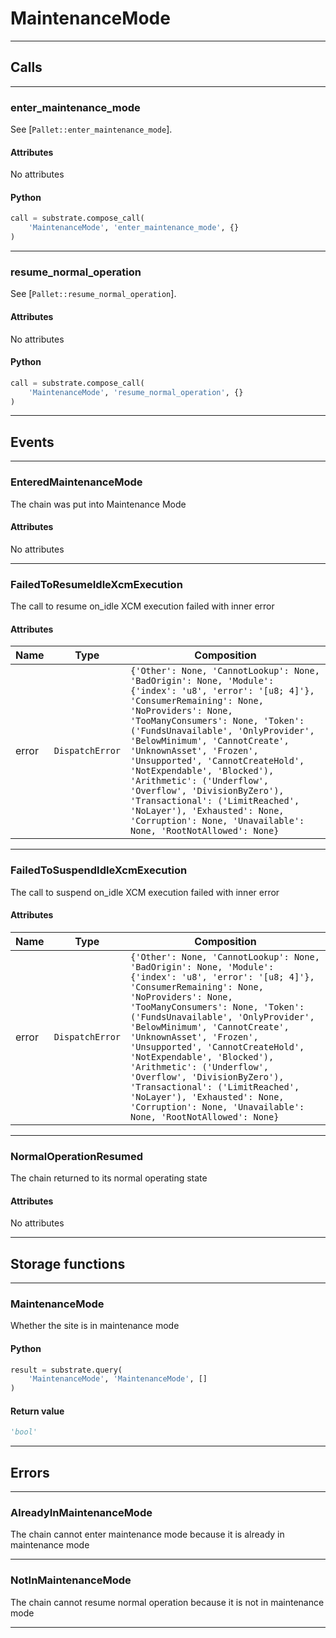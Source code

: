 
# MaintenanceMode

---------
## Calls

---------
### enter_maintenance_mode
See [`Pallet::enter_maintenance_mode`].
#### Attributes
No attributes

#### Python
```python
call = substrate.compose_call(
    'MaintenanceMode', 'enter_maintenance_mode', {}
)
```

---------
### resume_normal_operation
See [`Pallet::resume_normal_operation`].
#### Attributes
No attributes

#### Python
```python
call = substrate.compose_call(
    'MaintenanceMode', 'resume_normal_operation', {}
)
```

---------
## Events

---------
### EnteredMaintenanceMode
The chain was put into Maintenance Mode
#### Attributes
No attributes

---------
### FailedToResumeIdleXcmExecution
The call to resume on_idle XCM execution failed with inner error
#### Attributes
| Name | Type | Composition
| -------- | -------- | -------- |
| error | `DispatchError` | ```{'Other': None, 'CannotLookup': None, 'BadOrigin': None, 'Module': {'index': 'u8', 'error': '[u8; 4]'}, 'ConsumerRemaining': None, 'NoProviders': None, 'TooManyConsumers': None, 'Token': ('FundsUnavailable', 'OnlyProvider', 'BelowMinimum', 'CannotCreate', 'UnknownAsset', 'Frozen', 'Unsupported', 'CannotCreateHold', 'NotExpendable', 'Blocked'), 'Arithmetic': ('Underflow', 'Overflow', 'DivisionByZero'), 'Transactional': ('LimitReached', 'NoLayer'), 'Exhausted': None, 'Corruption': None, 'Unavailable': None, 'RootNotAllowed': None}```

---------
### FailedToSuspendIdleXcmExecution
The call to suspend on_idle XCM execution failed with inner error
#### Attributes
| Name | Type | Composition
| -------- | -------- | -------- |
| error | `DispatchError` | ```{'Other': None, 'CannotLookup': None, 'BadOrigin': None, 'Module': {'index': 'u8', 'error': '[u8; 4]'}, 'ConsumerRemaining': None, 'NoProviders': None, 'TooManyConsumers': None, 'Token': ('FundsUnavailable', 'OnlyProvider', 'BelowMinimum', 'CannotCreate', 'UnknownAsset', 'Frozen', 'Unsupported', 'CannotCreateHold', 'NotExpendable', 'Blocked'), 'Arithmetic': ('Underflow', 'Overflow', 'DivisionByZero'), 'Transactional': ('LimitReached', 'NoLayer'), 'Exhausted': None, 'Corruption': None, 'Unavailable': None, 'RootNotAllowed': None}```

---------
### NormalOperationResumed
The chain returned to its normal operating state
#### Attributes
No attributes

---------
## Storage functions

---------
### MaintenanceMode
 Whether the site is in maintenance mode

#### Python
```python
result = substrate.query(
    'MaintenanceMode', 'MaintenanceMode', []
)
```

#### Return value
```python
'bool'
```
---------
## Errors

---------
### AlreadyInMaintenanceMode
The chain cannot enter maintenance mode because it is already in maintenance mode

---------
### NotInMaintenanceMode
The chain cannot resume normal operation because it is not in maintenance mode

---------